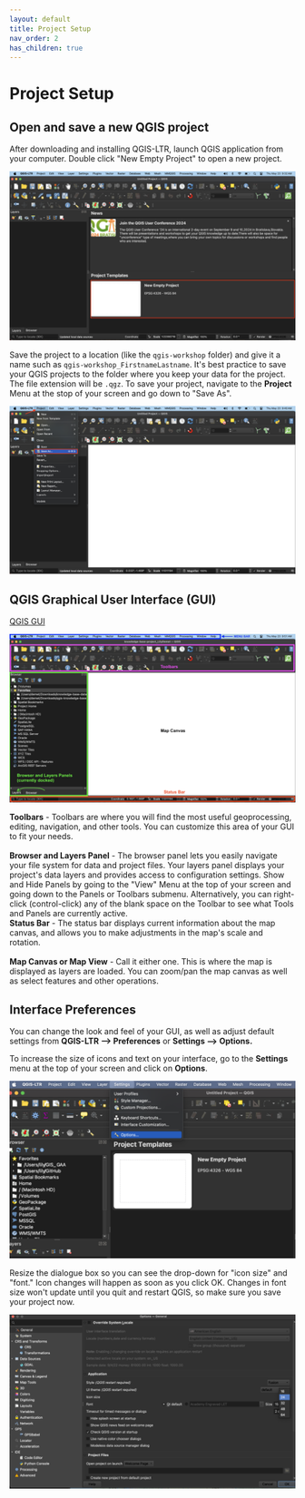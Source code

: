 ```yaml
---
layout: default
title: Project Setup
nav_order: 2
has_children: true
---
```

# Project Setup

## Open and save a new QGIS project
After downloading and installing QGIS-LTR, launch  QGIS application from your computer. Double click "New Empty Project" to open a new project. 

![open empty project](./images/new-empty-project_20240523.png)

Save the project to a location (like the `qgis-workshop`  folder) and give it a name such as `qgis-workshop_FirstnameLastname`. It's best practice to save your QGIS projects to the folder where you keep your data for the project. The file extension will be `.qgz`. To save your project, navigate to the **Project** Menu at the stop of your screen and go down to "Save As". 

![save as](./images/save-as_20240523.png)

## QGIS Graphical User Interface (GUI)

[QGIS GUI](https://docs.qgis.org/3.34/en/docs/user_manual/introduction/qgis_gui.html#qgis-gui)

![qgis gui](./images/qgis-gui_20240523.png)

**Toolbars** - Toolbars are where you will find the most useful geoprocessing, editing, navigation, and other tools. You can customize this area of your GUI to fit your needs. 
<br>   
**Browser and Layers Panel** - The browser panel lets you easily navigate your file system for data and project files. Your layers panel displays your project's data layers and provides access to configuration settings. Show and Hide Panels by going to the "View" Menu at the top of your screen and going down to the Panels or Toolbars submenu. Alternatively, you can right-click (control-click) any of the blank space on the Toolbar to see what Tools and Panels are currently active. 
<br>
**Status Bar** - The status bar displays current information about the map canvas, and allows you to make adjustments in the map's scale and rotation.    
<br>
**Map Canvas or Map View** - Call it either one. This is where the map is displayed as layers are loaded. You can zoom/pan the map canvas as well as select features and other operations.


## Interface Preferences 
You can change the look and feel of your GUI, as well as adjust default settings from **QGIS-LTR --> Preferences** or **Settings --> Options.** 

To increase the size of icons and text on your interface, go to the **Settings** menu at the top of your screen and click on **Options**.
   
![system-settings](./images/settings.png)

Resize the dialogue box so you can see the drop-down for "icon size" and "font." Icon changes will happen as soon as you click OK. Changes in font size won't update until you quit and restart QGIS, so make sure you save your project now. 
   
![system-preferences](./images/system-preferences.png)

